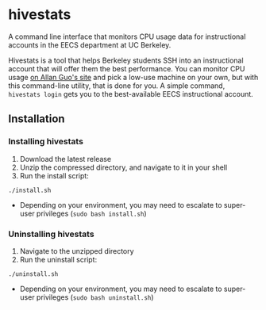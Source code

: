 # hivestats
A command line interface that monitors CPU usage data for instructional accounts in the EECS department at UC Berkeley.

Hivestats is a tool that helps Berkeley students SSH into an instructional account that will offer them the best performance.
You can monitor CPU usage [on Allan Guo's site](http://aguo.us/hivemind/) and pick a low-use machine on your own, but with this command-line utility, that is done for you. A simple command, `hivestats login` gets you to the best-available EECS instructional account.

## Installation 
### Installing hivestats
1. Download the latest release
2. Unzip the compressed directory, and navigate to it in your shell
3. Run the install script:

`./install.sh`
* Depending on your environment, you may need to escalate to super-user privileges (`sudo bash install.sh`) 

### Uninstalling hivestats
1. Navigate to the unzipped directory
2. Run the uninstall script:

`./uninstall.sh`
* Depending on your environment, you may need to escalate to super-user privileges (`sudo bash uninstall.sh`)
